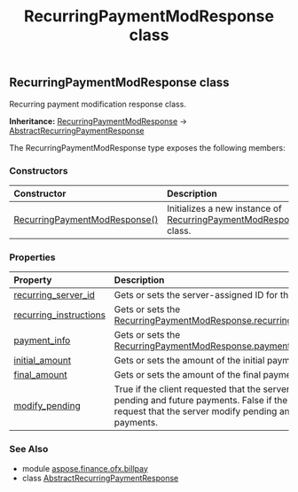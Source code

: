 ﻿---
title: RecurringPaymentModResponse class
second_title: Aspose.Finance for Python via .NET API References
description: 
type: docs
weight: 460
url: /python-net/aspose.finance.ofx.billpay/recurringpaymentmodresponse/
is_root: false
---

## RecurringPaymentModResponse class

Recurring payment modification response class.



**Inheritance:** [RecurringPaymentModResponse](/finance/python-net/aspose.finance.ofx.billpay/recurringpaymentmodresponse) → 
[AbstractRecurringPaymentResponse](/finance/python-net/aspose.finance.ofx.billpay/abstractrecurringpaymentresponse)



The RecurringPaymentModResponse type exposes the following members:

### Constructors
| Constructor | Description |
| :- | :- |
| [RecurringPaymentModResponse()](/finance/python-net/aspose.finance.ofx.billpay/recurringpaymentmodresponse/__init__/#) | Initializes a new instance of [RecurringPaymentModResponse](/finance/python-net/aspose.finance.ofx.billpay/recurringpaymentmodresponse) class. |


### Properties
| Property | Description |
| :- | :- |
| [recurring_server_id](/finance/python-net/aspose.finance.ofx.billpay/recurringpaymentmodresponse/recurring_server_id) | Gets or sets the server-assigned ID for this transaction. |
| [recurring_instructions](/finance/python-net/aspose.finance.ofx.billpay/recurringpaymentmodresponse/recurring_instructions) | Gets or sets the [RecurringPaymentModResponse.recurring_instructions](/finance/python-net/aspose.finance.ofx.billpay/recurringpaymentmodresponse#recurring_instructions). |
| [payment_info](/finance/python-net/aspose.finance.ofx.billpay/recurringpaymentmodresponse/payment_info) | Gets or sets the [RecurringPaymentModResponse.payment_info](/finance/python-net/aspose.finance.ofx.billpay/recurringpaymentmodresponse#payment_info). |
| [initial_amount](/finance/python-net/aspose.finance.ofx.billpay/recurringpaymentmodresponse/initial_amount) | Gets or sets the amount of the initial payment. |
| [final_amount](/finance/python-net/aspose.finance.ofx.billpay/recurringpaymentmodresponse/final_amount) | Gets or sets the amount of the final payment. |
| [modify_pending](/finance/python-net/aspose.finance.ofx.billpay/recurringpaymentmodresponse/modify_pending) | True if the client requested that the server modify pending and future payments. False if the client did not request that the server modify pending and future payments. |


### See Also

* module [aspose.finance.ofx.billpay](../)
* class [AbstractRecurringPaymentResponse](/finance/python-net/aspose.finance.ofx.billpay/abstractrecurringpaymentresponse)
